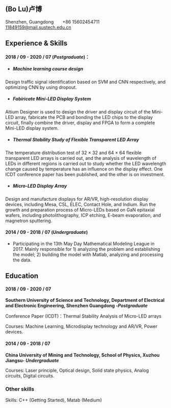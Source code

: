 ## (Bo Lu)卢博

Shenzhen, Guangdong   &nbsp;&nbsp;&nbsp;&nbsp;&nbsp;  +86 15602454711 &nbsp;&nbsp;&nbsp;&nbsp;&nbsp; 11849159@mail.sustech.edu.cn

## Experience & Skills

#### 2018 / 09  - 2020 / 07 (*Postgraduate*)：

* ##### Machine learning course design
Design traffic signal identification based on SVM and CNN respectively, and optimizing CNN by using dropout.

* ##### Fabiricate Mini-LED Display System
Altium Designer is used  to design the driver and display circuit of the Mini-LED array, fabricate the PCB and bonding the LED chips to the display circuit, finally combine the driver, display and FPGA to form a complete Mini-LED display system.

* ##### Thermal Stability Study of Flexible Transparent LED Array
The temperature distribution test of 32 &times; 32 and 64 &times; 64 flexible transparent LED arrays is carried out, and the analysis of wavelength of LEDs in different regions is carried out to study whether the LED wavelength change caused by temperature has an influence on the display effect. One ICDT conference paper has been published, and the other is on investment.

* ##### Micro-LED Display Array
Design and manufacture displays for AR/VR, high-resolution display devices, including Mesa, CSL, ELEC, Contact Hole, and Indium. Run the growth and preparation process of Micro-LEDs  based on GaN epitaxial wafers, including photolithography, ICP etching, E-beam evaporation, and magnetron sputtering.


#### 2014 / 09  - 2018 / 07 (*Undergraduate*)
* Participating in the 13th May Day Mathematical Modeling League in 2017. Mainly responsible for 1) analyzing the problem and establishing the model; 2) building the model with Matlab, analyzing and processing the data.

## Education

#### 2018 / 09  - 2020 / 07
**Southern University of Science and Technology, Department of Electrical and Electronic Engineering, Shenzhen Guangdong -*Postgraduate***

Conference Paper (ICDT)：Thermal Stability Analysis of Micro-LED arrays

Courses: Machine Learning, Microdisplay technology and AR/VR, Power devices.

#### 2014 / 09  - 2018 / 07
**China University of Mining and Technology, School of Physics, Xuzhou Jiangsu- *Undergraduate***

Courses: Laser principle, Optical design, Solid state physics, Analog circuits, Digital circuits.


### Other skills
Skills: C++ (Getting Started), Matab (Medium)
